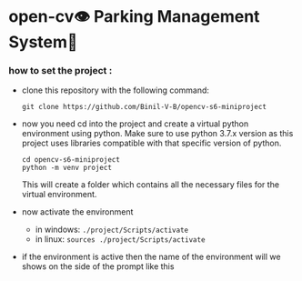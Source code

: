 # open-cv👁️ Parking Management System🚗

### how to set the project :
- clone this repository with the following command:

    ```
    git clone https://github.com/Binil-V-B/opencv-s6-miniproject
    ```

- now you need cd into the project and create a virtual python environment using python. Make sure to use python 3.7.x version as this project uses libraries compatible with that specific version of python.

    ```
    cd opencv-s6-miniproject
    python -m venv project
    ```

    This will create a folder which contains all the necessary files for the virtual environment.

-  now activate the environment
    - in windows: ```./project/Scripts/activate```
    - in linux: ```sources ./project/Scripts/activate```

- if the environment is active then the name of the environment will we shows on the side of the prompt like this

